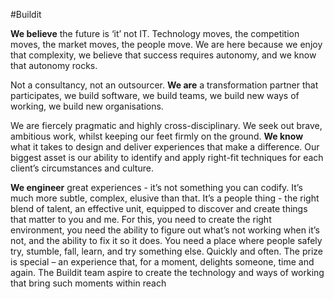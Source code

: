 #Buildit 

__We believe__ the future is ‘it’ not IT.   Technology moves, the competition moves, the market moves, the people move.  We are here because we enjoy that complexity, we believe that success requires autonomy, and we know that autonomy rocks.

Not a consultancy, not an outsourcer. __We are__ a transformation partner that participates, we build software, we build teams, we build new ways of working, we build new organisations.

We are fiercely pragmatic and highly cross-disciplinary. We seek out brave, ambitious work, whilst keeping our feet firmly on the ground. __We know__ what it takes to design and deliver experiences that make a difference. Our biggest asset is our ability to identify and apply right-fit techniques for each client’s circumstances and culture.

__We engineer__ great experiences - it’s not something you can codify. It’s much more subtle, complex, elusive than that. It’s a people thing - the right blend of talent, an effective unit, equipped to discover and create things that matter to you and me.  For this, you need to create the right environment, you need the ability to figure out what’s not working when it’s not, and the ability to fix it so it does.  You need a place where people safely try, stumble, fall, learn, and try something else.  Quickly and often. The prize is special – an experience that, for a moment, delights someone, time and again. The Buildit team aspire to create the technology and ways of working that bring such moments within reach 
